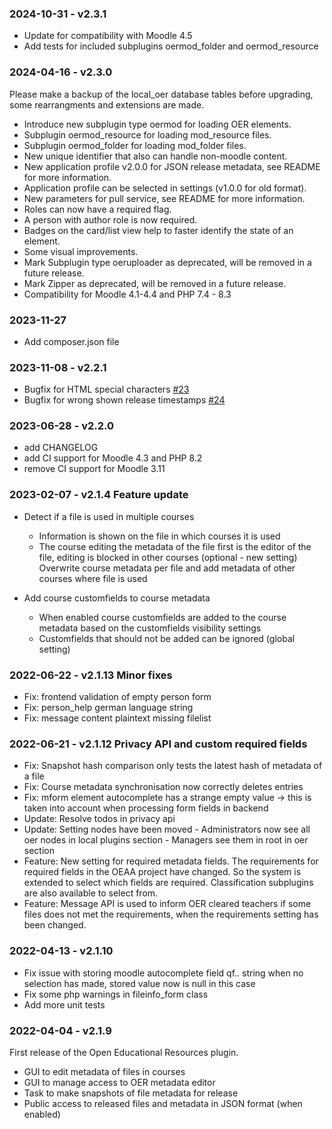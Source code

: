 ### 2024-10-31 - v2.3.1
* Update for compatibility with Moodle 4.5
* Add tests for included subplugins oermod_folder and oermod_resource


### 2024-04-16 - v2.3.0
Please make a backup of the local_oer database tables before upgrading, some rearrangments and extensions are made.

- Introduce new subplugin type oermod for loading OER elements.
- Subplugin oermod_resource for loading mod_resource files.
- Subplugin oermod_folder for loading mod_folder files.
- New unique identifier that also can handle non-moodle content.
- New application profile v2.0.0 for JSON release metadata, see README for more information.
- Application profile can be selected in settings (v1.0.0 for old format).
- New parameters for pull service, see README for more information.
- Roles can now have a required flag.
- A person with author role is now required.
- Badges on the card/list view help to faster identify the state of an element.
- Some visual improvements.
- Mark Subplugin type oeruploader as deprecated, will be removed in a future release.
- Mark Zipper as deprecated, will be removed in a future release.
- Compatibility for Moodle 4.1-4.4 and PHP 7.4 - 8.3



### 2023-11-27
* Add composer.json file

### 2023-11-08 - v2.2.1
* Bugfix for HTML special characters [#23](https://github.com/llttugraz/moodle-local_oer/issues/23)
* Bugfix for wrong shown release timestamps [#24](https://github.com/llttugraz/moodle-local_oer/tree/24-bug-wrongmissing-timestamp-on-filecard-for-release-date)

### 2023-06-28 - v2.2.0
* add CHANGELOG
* add CI support for Moodle 4.3 and PHP 8.2
* remove CI support for Moodle 3.11

### 2023-02-07 - v2.1.4 Feature update

- Detect if a file is used in multiple courses

    - Information is shown on the file in which courses it is used
    - The course editing the metadata of the file first is the editor of the file, editing is blocked in other courses
    (optional - new setting) Overwrite course metadata per file and add metadata of other courses where file is used

- Add course customfields to course metadata

    - When enabled course customfields are added to the course metadata based on the customfields visibility settings
    - Customfields that should not be added can be ignored (global setting)


### 2022-06-22 - v2.1.13 Minor fixes

- Fix: frontend validation of empty person form
- Fix: person_help german language string
- Fix: message content plaintext missing filelist



### 2022-06-21 - v2.1.12 Privacy API and custom required fields

- Fix: Snapshot hash comparison only tests the latest hash of metadata of a file
- Fix: Course metadata synchronisation now correctly deletes entries
- Fix: mform element autocomplete has a strange empty value -> this is
    taken into account when processing form fields in backend
- Update: Resolve todos in privacy api
- Update: Setting nodes have been moved
        - Administrators now see all oer nodes in local plugins section
        - Managers see them in root in oer section
- Feature: New setting for required metadata fields. The requirements for required fields in the OEAA project have changed. So the system is extended to select which fields are required. Classification subplugins are also available to select from.
- Feature: Message API is used to inform OER cleared teachers if some files does not met the requirements, when the requirements setting has been changed.


### 2022-04-13 - v2.1.10

- Fix issue with storing moodle autocomplete field qf.. string when no selection has made, stored value now is null in this case
- Fix some php warnings in fileinfo_form class
- Add more unit tests


### 2022-04-04 - v2.1.9

First release of the Open Educational Resources plugin.

- GUI to edit metadata of files in courses
- GUI to manage access to OER metadata editor
- Task to make snapshots of file metadata for release
- Public access to released files and metadata in JSON format (when enabled)


